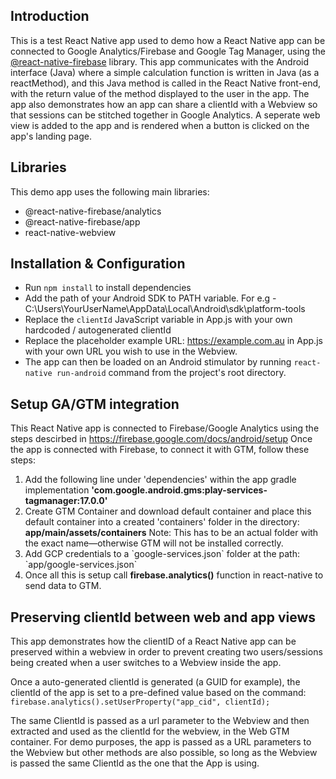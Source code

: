## Introduction
This is a test React Native app used to demo how a React Native app can be connected to Google Analytics/Firebase and Google Tag Manager, using the [@react-native-firebase](https://rnfirebase.io/analytics/usage/) library.
This app communicates with the Android interface (Java) where a simple calculation function is written in Java (as a reactMethod), and this Java method is called in the React Native front-end, with the return value of the method displayed to the user in the app.
The app also demonstrates how an app can share a clientId with a Webview so that sessions can be stitched together in Google Analytics. A seperate web view is added to the app and is rendered when a button is clicked on the app's landing page.

## Libraries
This demo app uses the following main libraries:
* @react-native-firebase/analytics
* @react-native-firebase/app
* react-native-webview

## Installation & Configuration
* Run `npm install` to install dependencies
* Add the path of your Android SDK to PATH variable. For e.g -  C:\Users\YourUserName\AppData\Local\Android\sdk\platform-tools
* Replace the `clientId` JavaScript variable in App.js with your own hardcoded / autogenerated clientId
* Replace the placeholder example URL: https://example.com.au in App.js with your own URL you wish to use in the Webview.
* The app can then be loaded on an Android stimulator by running `react-native run-android` command from the project's root directory.

## Setup GA/GTM integration
This React Native app is connected to Firebase/Google Analytics using the steps descirbed in https://firebase.google.com/docs/android/setup
Once the app is connected with Firebase, to connect it with GTM, follow these steps:

<ol>
<li>Add the following line under 'dependencies' within the app gradle implementation <b>'com.google.android.gms:play-services-tagmanager:17.0.0'</b></li>
<li>Create GTM Container and download default container and place this default container into a created 'containers' folder in the directory: <b>app/main/assets/containers</b> Note: This has to be an actual folder with the exact name—otherwise GTM will not be installed correctly.</li>
<li>Add GCP credentials to a `google-services.json` folder at the path: `app/google-services.json`</li>
<li>Once all this is setup call <b>firebase.analytics()</b> function in react-native to send data to GTM.</li>
</ol>

## Preserving clientId between web and app views
This app demonstrates how the clientID of a React Native app can be preserved within a webview in order to prevent creating two users/sessions being created when a user switches to a Webview inside the app.  

Once a auto-generated clientId is generated (a GUID for example), the clientId of the app is set to a pre-defined value based on the command: `firebase.analytics().setUserProperty("app_cid", clientId);`


The same ClientId is passed as a url parameter to the Webview and then extracted and used as the clientId for the webview, in the Web GTM container. For demo purposes, the app is passed as a URL parameters to the Webview but other methods are also possible, so long as the Webview is passed the same ClientId as the one that the App is using.
